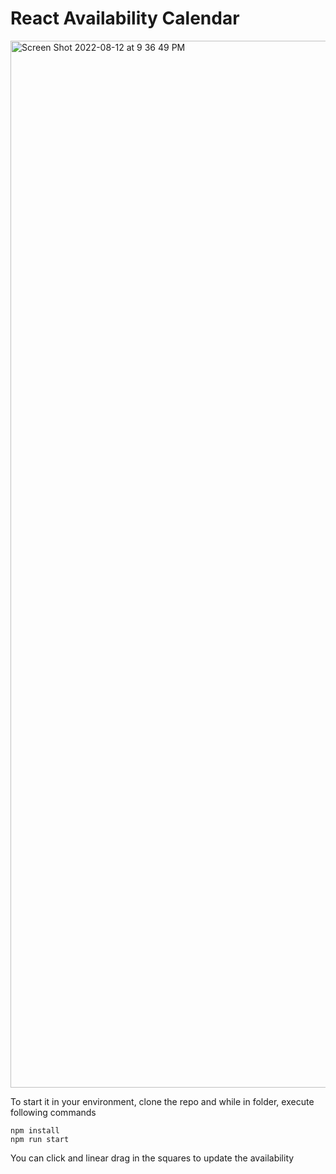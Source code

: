 # React Availability Calendar

<img width="1675" alt="Screen Shot 2022-08-12 at 9 36 49 PM" src="https://user-images.githubusercontent.com/59886502/184465332-ee4d9973-be77-4d63-a1a7-b70aa3e959da.png">

To start it in your environment, clone the repo and while in folder, execute following commands
```
npm install
npm run start
```

You can click and linear drag in the squares to update the availability
